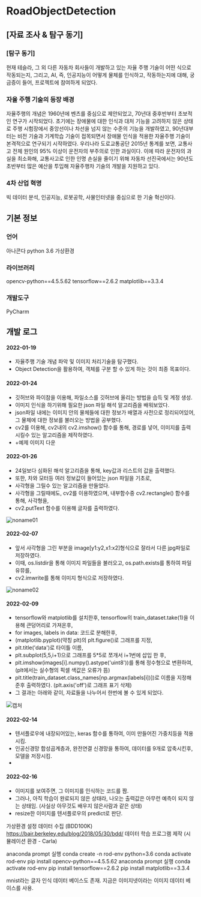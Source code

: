# RoadObjectDetection


## [자료 조사 & 탐구 동기]


### [탐구 동기]

현재 테슬라, 그 외 다른 자동차 회사들이 개발하고 있는 자율 주행 기술이 어떤 식으로 작동되는지, 그리고,
AI, 즉, 인공지능이 어떻게 물체를 인식하고, 작동하는지에 대해, 궁금증이 들어, 프로젝트에 참여하게 되었다.

###  자율 주행 기술의 등장 배경


자율주행의 개념은 1960년에 벤츠를 중심으로 제안되었고,
70년대 중후반부터 초보적인 연구가 시작되었다.
초기에는 장애물에 대한 인식과 대처 기능을
고려하지 않은 상태로 주행 시험장에서 중앙선이나
차선을 넘지 않는 수준의 기능을 개발하였고,
90년대부터는 비전 기술과 기계학습 기술이
접목되면서 장애물 인식을 적용한 자율주행 기술이
본격적으로 연구되기 시작하였다.
우리나라 도로교통공단 2015년 통계를 보면, 교통사고 전체 원인의 95%
이상이 운전자의 부주의로 인한 과실이다. 이에
따라 운전자의 과실을 최소화해, 교통사고로 인한
인명 손실을 줄이기 위해 자동차 선진국에서는
90년도 초반부터 많은 예산을 투입해 자율주행차 기술의 개발을 지원하고 있다. 

### 4차 산업 혁명

빅 데이터 분석, 인공지능, 로봇공학, 사물인터넷을 중심으로 한 기술 혁신이다.

## 기본 정보

### 언어
아나콘다 python 3.6 가상환경

### 라이브러리

opencv-python==4.5.5.62
tensorflow==2.6.2
matplotlib==3.3.4

###  개발도구

PyCharm

## 개발 로그

#### 2022-01-19

* 자율주행 기술 개념 파악 및 이미지 처리기술을 탐구했다.
* Object Detection을 활용하여, 객체를 구분 할 수 있게 하는 것이 최종 목표이다.

#### 2022-01-24

* 깃허브와 파이참을 이용해, 파일소스를 깃허브에 올리는 방법을 습득 및 계정 생성.
* 이미지 인식을 하기위해 필요한 json 파일 해석 알고리즘을 배워보았다.
* json파일 내에는 이미지 안의 물체들에 대한 정보가 배열과 사전으로 정리되어있어, 그 물체에 대한 정보를 불러오는 방법을 공부했다.
* cv2를 이용해, cv2내의 cv2.imshow() 함수를 통해, 경로를 넣어, 이미지를 출력시킬수 있는 알고리즘을 제작하였다.
* +예제 이미지 다운

#### 2022-01-26

* 24일보다 심화된 해석 알고리즘을 통해, key값과 리스트의 값을 출력했다.
* 또한, 차와 모터등 여러 정보값이 들어있는 json 파일을 기초로,
* 사각형을 그릴수 있는 알고리즘을 만들었다.
* 사각형을 그릴때에도, cv2를 이용하였으며, 내부함수중 cv2.rectangle() 함수를 통해, 사각형을, 
* cv2.putText 함수를 이용해 글자를 출력하였다.


   
   
![noname01](https://user-images.githubusercontent.com/98321404/153199877-33cbebf2-a660-479d-b922-dab9c8070ba1.jpg)

#### 2022-02-07

* 앞서 사각형을 그린 부분을 image[y1:y2,x1:x2]형식으로 잘라서 다른 jpg파일로 저장하였다.
* 이때, os.listdir을 통해 이미지 파일들을 불러오고, os.path.exists를 통하여 파일 유뮤를,
* cv2.imwrite를 통해 이미지 형식으로 저장하였다.   

   
![noname02](https://user-images.githubusercontent.com/98321404/153199888-9ec72d85-75f2-49a6-aee1-6b5fefc75b4e.jpg)


#### 2022-02-09

* tensorflow와 matplotlib를 설치한후, tensorflow의 train_dataset.take(1)을 이용해 큰덩어리로 가져온후,
* for images, labels in data: 코드로 분해한후, 
* (matplotlib.pyplot)(약칭 plt)의 plt.figure()로 그래프를 지정,
* plt.title('data')로 타이틀 이름,
* plt.subplot(5,5,i+1)으로 그래프를 5*5로 쪼개서 i+1번에 삽입 한 후,
* plt.imshow(images[i].numpy().astype('uint8'))를 통해 정수형으로 변환하여,(plt에서는 실수형의 픽셀 색값은 오류가 뜸)
* plt.title(train_dataset.class_names[np.argmax(labels[i])])로 이름을 지정해준후 출력하였다. (plt.axis('off')로 그래프 표기 삭제)   
* 그 결과는 아래와 같이, 자료들을 나누어서 한번에 볼 수 있게 되었다.
   
![캡처](https://user-images.githubusercontent.com/98321404/153203840-dc463da3-f1e1-40a1-b680-77efc5b8ccd8.PNG)


#### 2022-02-14

* 텐서플로우에 내장되어있는, keras 함수를 통하여, 이미 만들어진 가중치등을 적용시킴.
* 인공신경망 합성곱계층과, 완전연결 신경망을 통하여, 데이터를 9개로 압축시킨후, 모델을 저장시킴.
* 

#### 2022-02-16
* 이미지를 보여주면, 그 이미지를 인식하는 코드를 짬.
* 그러나, 아직 학습이 완료되지 않은 상태라, 나오는 출력값은 아무런 예측이 되지 않는 상태임. (사실상 아무것도 배우지 않은사람과 같은 상태)
* resize한 이미지를 텐서플로우의 predict로 판단.

가상환경 설정
데이터 수집 (BDD100K)
https://bair.berkeley.edu/blog/2018/05/30/bdd/
데이터 학습
프로그램 제작 (시뮬레이션 환경 - Carla)

anaconda prompt 실행
conda create -n rod-env python=3.6
conda activate rod-env
pip install opencv-python==4.5.5.62
anaconda prompt 실행
conda activate rod-env
pip install tensorflow==2.6.2
pip install matplotlib==3.3.4

mnist라는 글자 인식 데이터 베이스도 존재.
지금은 이미지넷이라는 이미지 데이터 베이스를 사용.
